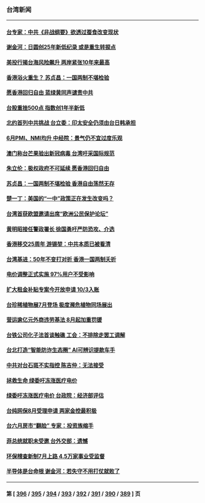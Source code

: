 ### 台湾新闻
---
#### [台专家：中共《非战纲要》欲透过蚕食改变现状](../../pages/ncid1349361/n13771432.md) 
#### [谢金河：日圆创25年新低纪录 或是重生转捩点](../../pages/ncid1349361/n13771519.md) 
#### [美投行揭台海风险飙升 两岸紧张10年来最高](../../pages/ncid1349361/n13771493.md) 
#### [香港浴火重生？ 苏贞昌：一国两制不堪检验](../../pages/ncid1349361/n13771497.md) 
#### [愿香港回归自由 蓝绿黄同声谴责中共](../../pages/ncid1349361/n13771496.md) 
#### [台股重挫500点 指数创1年半新低](../../pages/ncid1349361/n13771470.md) 
#### [北约首列中共挑战 台立委：印太安全仍须由台日韩承担](../../pages/ncid1349361/n13771427.md) 
#### [6月PMI、NMI均升 中经院：景气仍不宜过度乐观](../../pages/ncid1349361/n13771327.md) 
#### [澳门称台芒果验出新冠病毒 台湾吁采国际规范](../../pages/ncid1349361/n13771189.md) 
#### [朱立伦：极权政府不可延续 愿香港回归自由](../../pages/ncid1349361/n13771309.md) 
#### [苏贞昌：一国两制不堪检验 香港自由荡然无存](../../pages/ncid1349361/n13771207.md) 
#### [楚一丁：美国的“一中”政策正在发生改变吗？](../../pages/ncid1349361/n13770935.md) 
#### [台湾首获欧盟邀请出席“欧洲公民保护论坛”](../../pages/ncid1349361/n13770783.md) 
#### [黄明昭接任警政署长 徐国勇吁严防恐攻、介选](../../pages/ncid1349361/n13770864.md) 
#### [香港移交25周年 游锡堃：中共本质已被看清](../../pages/ncid1349361/n13770855.md) 
#### [台湾基进：50年不变打对折 香港一国两制夭折](../../pages/ncid1349361/n13770777.md) 
#### [电价调整正式实施 97%用户不受影响](../../pages/ncid1349361/n13770853.md) 
#### [扩大租金补贴专案今开放申请 10/3入账](../../pages/ncid1349361/n13770831.md) 
#### [台珍稀植物展7月登场 极度濒危植物同场展出](../../pages/ncid1349361/n13770813.md) 
#### [营运逾亿元外商违劳基法 8月起加重罚锾](../../pages/ncid1349361/n13770830.md) 
#### [台铁公司化子法首谈触礁 工会：不排除走罢工调解](../../pages/ncid1349361/n13770834.md) 
#### [台北打造“智能防诈生态圈” AI可辨识提款车手](../../pages/ncid1349361/n13770817.md) 
#### [中共对台石斑不实指控 陈吉仲：无法接受](../../pages/ncid1349361/n13770835.md) 
#### [拯救生命 绿委吁冻涨医疗电价](../../pages/ncid1349361/n13770837.md) 
#### [绿委吁冻涨医疗电价 台政院：经济部评估](../../pages/ncid1349361/n13770816.md) 
#### [台纯网保8月受理申请 两家金控最积极](../../pages/ncid1349361/n13770752.md) 
#### [台六月房市“翻脸” 专家：投资族缩手](../../pages/ncid1349361/n13770755.md) 
#### [菲总统就职未受邀 台外交部：遗憾](../../pages/ncid1349361/n13770776.md) 
#### [环保稽查新制7月上路 4.5万家事业受监督](../../pages/ncid1349361/n13770770.md) 
#### [半导体是台命根 谢金河：若失守不用打仗就败了](../../pages/ncid1349361/n13770759.md) 

---
#### 第 [ [396](./396.md) / [395](./395.md) / [394](./394.md) / [393](./393.md) / [392](./392.md) / [391](./391.md) / [390](./390.md) / [389](./389.md) ] 页
